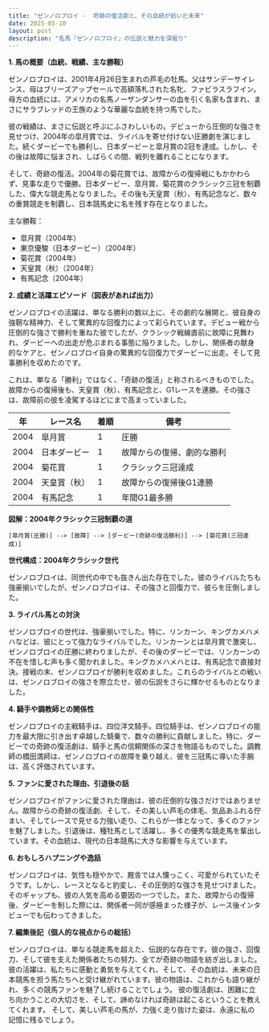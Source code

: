 ```yaml
---
title: "ゼンノロブロイ -  奇跡の復活劇と、その血統が紡いだ未来"
date: 2025-05-10
layout: post
description: "名馬『ゼンノロブロイ』の伝説と魅力を深堀り"
---
```


**1. 馬の概要（血統、戦績、主な勝鞍）**

ゼンノロブロイは、2001年4月26日生まれの芦毛の牡馬。父はサンデーサイレンス、母はブリーズアップセールで高額落札された名牝、ファビラスラフイン。母方の血統には、アメリカの名馬ノーザンダンサーの血を引く名家も含まれ、まさにサラブレッドの王族のような華麗な血統を持つ馬でした。

彼の戦績は、まさに伝説と呼ぶにふさわしいもの。デビューから圧倒的な強さを見せつけ、2004年の皐月賞では、ライバルを寄せ付けない圧勝劇を演じました。続くダービーでも勝利し、日本ダービーと皐月賞の2冠を達成。しかし、その後は故障に悩まされ、しばらくの間、戦列を離れることになります。

そして、奇跡の復活。2004年の菊花賞では、故障からの復帰戦にもかかわらず、見事な走りで優勝。日本ダービー、皐月賞、菊花賞のクラシック三冠を制覇した、偉大な競走馬となりました。その後も天皇賞（秋）、有馬記念など、数々の重賞競走を制覇し、日本競馬史に名を残す存在となりました。

主な勝鞍：

* 皐月賞（2004年）
* 東京優駿（日本ダービー）（2004年）
* 菊花賞（2004年）
* 天皇賞（秋）（2004年）
* 有馬記念（2004年）


**2. 成績と活躍エピソード（図表があれば出力）**

ゼンノロブロイの活躍は、単なる勝利の数以上に、その劇的な展開と、彼自身の強靭な精神力、そして驚異的な回復力によって彩られています。デビュー戦から圧倒的な強さで勝利を重ねた彼でしたが、クラシック戦線直前に故障に見舞われ、ダービーへの出走が危ぶまれる事態に陥りました。しかし、関係者の献身的なケアと、ゼンノロブロイ自身の驚異的な回復力でダービーに出走。そして見事勝利を収めたのです。

これは、単なる「勝利」ではなく、「奇跡の復活」と称されるべきものでした。故障からの復帰後も、天皇賞（秋）、有馬記念と、G1レースを連勝。その強さは、故障前の彼を凌駕するほどにまで高まっていました。


| 年 | レース名         | 着順 | 備考                                      |
|---|-----------------|-----|-------------------------------------------|
| 2004 | 皐月賞           | 1   | 圧勝                                      |
| 2004 | 日本ダービー       | 1   | 故障からの復帰、劇的な勝利                 |
| 2004 | 菊花賞           | 1   | クラシック三冠達成                         |
| 2004 | 天皇賞（秋）     | 1   | 故障からの復帰後G1連勝                   |
| 2004 | 有馬記念         | 1   | 年間G1最多勝                             |


**図解：2004年クラシック三冠制覇の道**

```
[皐月賞(圧勝)] --> [故障] --> [ダービー(奇跡の復活勝利)] --> [菊花賞(三冠達成)]
```

**世代構成：2004年クラシック世代**

ゼンノロブロイは、同世代の中でも抜きん出た存在でした。彼のライバルたちも強豪揃いでしたが、ゼンノロブロイは、その強さと回復力で、彼らを圧倒しました。


**3. ライバル馬との対決**

ゼンノロブロイの世代は、強豪揃いでした。特に、リンカーン、キングカメハメハなどは、彼にとって強力なライバルでした。リンカーンとは皐月賞で激突し、ゼンノロブロイの圧勝に終わりましたが、その後のダービーでは、リンカーンの不在を惜しむ声も多く聞かれました。キングカメハメハとは、有馬記念で直接対決。接戦の末、ゼンノロブロイが勝利を収めました。これらのライバルとの戦いは、ゼンノロブロイの強さを際立たせ、彼の伝説をさらに輝かせるものとなりました。


**4. 騎手や調教師との関係性**

ゼンノロブロイの主戦騎手は、四位洋文騎手。四位騎手は、ゼンノロブロイの能力を最大限に引き出す卓越した騎乗で、数々の勝利に貢献しました。特に、ダービーでの奇跡の復活劇は、騎手と馬の信頼関係の深さを物語るものでした。調教師の橋田満師は、ゼンノロブロイの故障を乗り越え、彼を三冠馬に導いた手腕は、高く評価されています。


**5. ファンに愛された理由、引退後の話**

ゼンノロブロイがファンに愛された理由は、彼の圧倒的な強さだけではありません。故障からの奇跡の復活劇、そして、その美しい芦毛の体毛、気品あふれる佇まい、そしてレースで見せる力強い走り、これらが一体となって、多くのファンを魅了しました。引退後は、種牡馬として活躍し、多くの優秀な競走馬を輩出しています。その血統は、現代の日本競馬に大きな影響を与えています。


**6. おもしろハプニングや逸話**

ゼンノロブロイは、気性も穏やかで、厩舎では人懐っこく、可愛がられていたそうです。しかし、レースとなると豹変し、その圧倒的な強さを見せつけました。そのギャップも、彼の人気を高める要因の一つでした。また、故障からの復帰後、ダービーを制した際には、関係者一同が感極まった様子が、レース後インタビューでも伝わってきました。


**7. 編集後記（個人的な視点からの総括）**

ゼンノロブロイは、単なる競走馬を超えた、伝説的な存在です。彼の強さ、回復力、そして彼を支えた関係者たちの努力、全てが奇跡の物語を紡ぎ出しました。彼の活躍は、私たちに感動と勇気を与えてくれ、そして、その血統は、未来の日本競馬を担う馬たちへと受け継がれています。彼の物語は、これからも語り継がれ、多くの競馬ファンを魅了し続けることでしょう。  彼の復活劇は、困難に立ち向かうことの大切さを、そして、諦めなければ奇跡は起こるということを教えてくれます。  そして、美しい芦毛の馬が、力強く走り抜けた姿は、永遠に私の記憶に残るでしょう。
